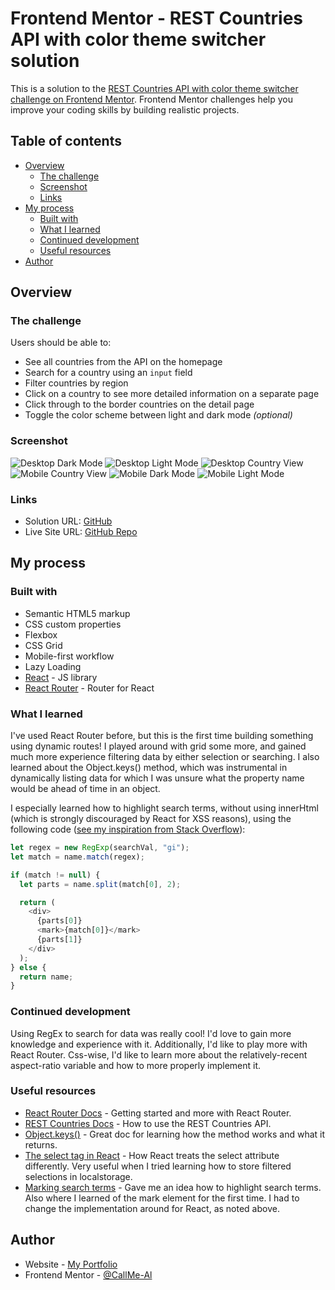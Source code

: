 # Frontend Mentor - REST Countries API with color theme switcher solution

This is a solution to the [REST Countries API with color theme switcher challenge on Frontend Mentor](https://www.frontendmentor.io/challenges/rest-countries-api-with-color-theme-switcher-5cacc469fec04111f7b848ca). Frontend Mentor challenges help you improve your coding skills by building realistic projects.

## Table of contents

- [Overview](#overview)
  - [The challenge](#the-challenge)
  - [Screenshot](#screenshot)
  - [Links](#links)
- [My process](#my-process)
  - [Built with](#built-with)
  - [What I learned](#what-i-learned)
  - [Continued development](#continued-development)
  - [Useful resources](#useful-resources)
- [Author](#author)

## Overview

### The challenge

Users should be able to:

- See all countries from the API on the homepage
- Search for a country using an `input` field
- Filter countries by region
- Click on a country to see more detailed information on a separate page
- Click through to the border countries on the detail page
- Toggle the color scheme between light and dark mode _(optional)_

### Screenshot

![Desktop Dark Mode](./screenshots/desktop-dark-mode.png)
![Desktop Light Mode](./screenshots/desktop-light-mode.png)
![Desktop Country View](./screenshots/country-view-desktop.png)
![Mobile Country View](./screenshots/mobile-country-view.png)
![Mobile Dark Mode](./screenshots/mobile-dark-mode.png)
![Mobile Light Mode](./screenshots/mobile-light-mode.png)

### Links

- Solution URL: [GitHub](https://callme-al.github.io/fementor-rest-countries/#/)
- Live Site URL: [GitHub Repo](https://github.com/CallMe-AL/fementor-rest-countries)

## My process

### Built with

- Semantic HTML5 markup
- CSS custom properties
- Flexbox
- CSS Grid
- Mobile-first workflow
- Lazy Loading
- [React](https://reactjs.org/) - JS library
- [React Router](https://reactrouter.com/) - Router for React

### What I learned

I've used React Router before, but this is the first time building something using dynamic routes! I played around with grid some more, and gained much more experience filtering data by either selection or searching. I also learned about the Object.keys() method, which was instrumental in dynamically listing data for which I was unsure what the property name would be ahead of time in an object.

I especially learned how to highlight search terms, without using innerHtml (which is strongly discouraged by React for XSS reasons), using the following code ([see my inspiration from Stack Overflow](https://stackoverflow.com/questions/39171718/highlight-matched-letters-words-in-a-search-list-using-reactjs)):

```js
let regex = new RegExp(searchVal, "gi");
let match = name.match(regex);

if (match != null) {
  let parts = name.split(match[0], 2);

  return (
    <div>
      {parts[0]}
      <mark>{match[0]}</mark>
      {parts[1]}
    </div>
  );
} else {
  return name;
}
```

### Continued development

Using RegEx to search for data was really cool! I'd love to gain more knowledge and experience with it. Additionally, I'd like to play more with React Router. Css-wise, I'd like to learn more about the relatively-recent aspect-ratio variable and how to more properly implement it.

### Useful resources

- [React Router Docs](https://reactrouter.com/docs/en/v6/getting-started/tutorial) - Getting started and more with React Router.
- [REST Countries Docs](https://restcountries.com/) - How to use the REST Countries API.
- [Object.keys()](https://developer.mozilla.org/en-US/docs/Web/JavaScript/Reference/Global_Objects/Object/keys) - Great doc for learning how the method works and what it returns.
- [The select tag in React](https://developer.mozilla.org/en-US/docs/Web/JavaScript/Reference/Global_Objects/Object/keys) - How React treats the select attribute differently. Very useful when I tried learning how to store filtered selections in localstorage.
- [Marking search terms](https://bitsofco.de/a-one-line-solution-to-highlighting-search-matches/) - Gave me an idea how to highlight search terms. Also where I learned of the mark element for the first time. I had to change the implementation around for React, as noted above.

## Author

- Website - [My Portfolio](https://callme-al.github.io/portfolio/)
- Frontend Mentor - [@CallMe-Al](https://www.frontendmentor.io/profile/CallMe-AL)
